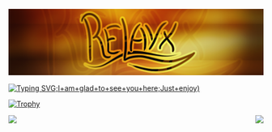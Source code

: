 ![Relayx](./images/Relayx.png)

[![Typing SVG](https://readme-typing-svg.herokuapp.com?font=Square+Peg&size=50&color=F79142&background=A7723D1A&center=true&vCenter=true&width=800&height=80&lines=Hello+there!;Welcome+to+my+repository+%3A);I+am+glad+to+see+you+here;Just+enjoy)](https://git.io/typing-svg)

[![Trophy](https://github-profile-trophy.vercel.app/?username=Relayx&theme=gruvbox&margin-w=15)](https://github.com/ryo-ma/github-profile-trophy)

<div>
  <img height="170" align="left" src="https://github-readme-stats.vercel.app/api?username=Relayx&show_icons=true&theme=gruvbox&count_private=true&include_all_commits=true" />
  <img height="170" align="right" src="https://github-readme-stats.vercel.app/api/top-langs/?username=Relayx&layout=compact&theme=gruvbox" />
</div>
